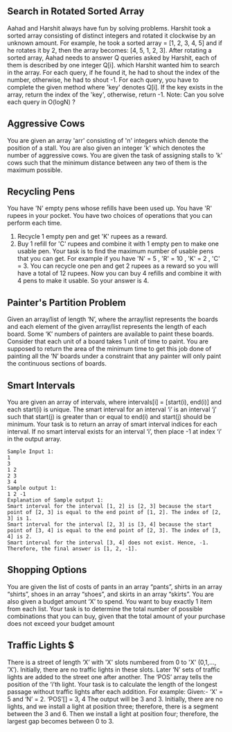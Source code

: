 ## Search in Rotated Sorted Array
Aahad and Harshit always have fun by solving problems. Harshit took a sorted array consisting of distinct integers and rotated it clockwise by an unknown amount. For example, he took a sorted array = [1, 2, 3, 4, 5] and if he rotates it by 2, then the array becomes: [4, 5, 1, 2, 3].
After rotating a sorted array, Aahad needs to answer Q queries asked by Harshit, each of them is described by one integer Q[i]. which Harshit wanted him to search in the array. For each query, if he found it, he had to shout the index of the number, otherwise, he had to shout -1.
For each query, you have to complete the given method where 'key' denotes Q[i]. If the key exists in the array, return the index of the 'key', otherwise, return -1.
Note:
Can you solve each query in O(logN) ?

## Aggressive Cows
You are given an array 'arr' consisting of 'n' integers which denote the position of a stall.
You are also given an integer 'k' which denotes the number of aggressive cows.
You are given the task of assigning stalls to 'k' cows such that the minimum distance between any two of them is the maximum possible.

## Recycling Pens
You have 'N' empty pens whose refills have been used up. You have 'R' rupees in your pocket. You have two choices of operations that you can perform each time.
1) Recycle 1 empty pen and get 'K' rupees as a reward.
2) Buy 1 refill for 'C' rupees and combine it with 1 empty pen to make one usable pen.
Your task is to find the maximum number of usable pens that you can get.
For example if you have 'N' = 5 , 'R' = 10 , 'K' = 2 , 'C' = 3. You can recycle one pen and get 2 rupees as a reward so you will have a total of 12 rupees. Now you can buy 4 refills and combine it with 4 pens to make it usable. So your answer is 4.

## Painter's Partition Problem
Given an array/list of length ‘N’, where the array/list represents the boards and each element of the given array/list represents the length of each board. Some ‘K’ numbers of painters are available to paint these boards. Consider that each unit of a board takes 1 unit of time to paint.
You are supposed to return the area of the minimum time to get this job done of painting all the ‘N’ boards under a constraint that any painter will only paint the continuous sections of boards.

## Smart Intervals
You are given an array of intervals, where intervals[i] = [start(i), end(i)] and each start(i) is unique.
The smart interval for an interval ‘i’ is an interval ‘j’ such that start(j) is greater than or equal to end(i) and start(j) should be minimum.
Your task is to return an array of smart interval indices for each interval. If no smart interval exists for an interval ‘i’, then place -1 at index ‘i’ in the output array.
```
Sample Input 1:
1
3
1 2
2 3
3 4
Sample output 1:
1 2 -1
Explanation of Sample output 1:
Smart interval for the interval [1, 2] is [2, 3] because the start point of [2, 3] is equal to the end point of [1, 2]. The index of [2, 3] is 1.
Smart interval for the interval [2, 3] is [3, 4] because the start point of [3, 4] is equal to the end point of [2, 3]. The index of [3, 4] is 2.
Smart interval for the interval [3, 4] does not exist. Hence, -1.
Therefore, the final answer is [1, 2, -1]. 
```

## Shopping Options
You are given the list of costs of pants in an array “pants”, shirts in an array “shirts”, shoes in an array “shoes”, and skirts in an array “skirts”. You are also given a budget amount ‘X’ to spend. You want to buy exactly 1 item from each list. Your task is to determine the total number of possible combinations that you can buy, given that the total amount of your purchase does not exceed your budget amount

## Traffic Lights $
There is a street of length ‘X’ with 'X' slots numbered from 0 to 'X' (0,1,…, ’X’). Initially, there are no traffic lights in these slots. Later ‘N’ sets of traffic lights are added to the street one after another. The ‘POS’ array tells the position of the ‘i’th light.
Your task is to calculate the length of the longest passage without traffic lights after each addition.
For example:
Given:- ‘X’ = 5 and ‘N’ = 2.
‘POS’[] = 3, 4
The output will be 3 and 3.
Initially, there are no lights, and we install a light at position three; therefore, there is a segment between the 3 and 6. 
Then we install a light at position four; therefore, the largest gap becomes between 0 to 3.
